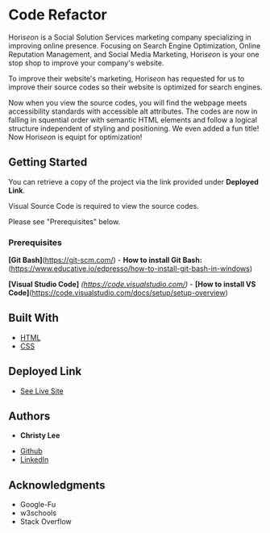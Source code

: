 # Code Refactor

Hori*seo*n is a Social Solution Services marketing company specializing in improving online presence. Focusing on Search Engine Optimization, Online Reputation Management, and Social Media Marketing, Hori*seo*n is your one stop shop to improve your company's website.

To improve their website's marketing, Hori*seo*n has requested for us to improve their source codes so their website is optimized for search engines.

Now when you view the source codes, you will find the webpage meets accessibility standards with accessible alt attributes. The codes are now in falling in squential order with semantic HTML elements and follow a logical structure independent of styling and positioning. We even added a fun title! Now Hori*seo*n is equipt for optimization! 


## Getting Started

You can retrieve a copy of the project via the link provided under **Deployed Link**.

Visual Source Code is required to view the source codes.

Please see "Prerequisites" below.

### Prerequisites


**[Git Bash]**(https://git-scm.com/) - **How to install Git Bash:**(https://www.educative.io/edpresso/how-to-install-git-bash-in-windows)

**[Visual Studio Code]** *(https://code.visualstudio.com/)* - **[How to install VS Code]**(https://code.visualstudio.com/docs/setup/setup-overview)


## Built With

* [HTML](https://developer.mozilla.org/en-US/docs/Web/HTML)
* [CSS](https://developer.mozilla.org/en-US/docs/Web/CSS)

## Deployed Link

* [See Live Site](#)


## Authors

* **Christy Lee** 

- [Github](https://github.com/christyglee)
- [LinkedIn](https://www.linkedin.com/in/christy-lee-95943748/)


## Acknowledgments

* Google-Fu
* w3schools
* Stack Overflow
